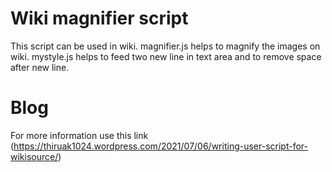 # Wiki magnifier script

This script can be used in wiki. magnifier.js helps to magnify the images on wiki. mystyle.js helps to feed two new line in text area and to remove space after new line.

# Blog

For more information use this link (https://thiruak1024.wordpress.com/2021/07/06/writing-user-script-for-wikisource/)
